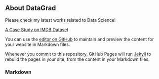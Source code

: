 ## About DataGrad

Please check my latest works related to Data Science!

[A Case Study on IMDB Dataset](https://datagrad.github.io/IMDB-Analysis-in-SQL/)

You can use the [editor on GitHub](https://github.com/datagrad/datagrad.github.io/edit/main/index.md) to maintain and preview the content for your website in Markdown files.

Whenever you commit to this repository, GitHub Pages will run [Jekyll](https://jekyllrb.com/) to rebuild the pages in your site, from the content in your Markdown files.

### Markdown
